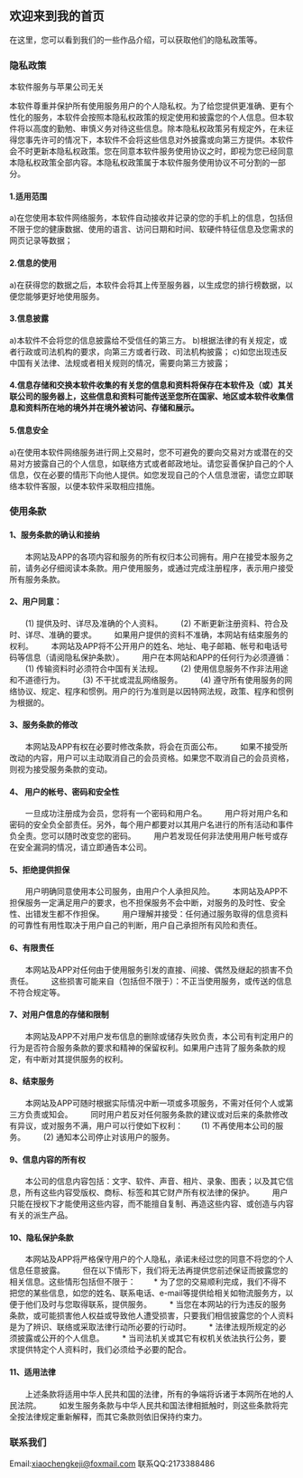 ## 欢迎来到我的首页

在这里，您可以看到我们的一些作品介绍，可以获取他们的隐私政策等。

### 隐私政策
本软件服务与苹果公司无关

本软件尊重并保护所有使用服务用户的个人隐私权。为了给您提供更准确、更有个性化的服务，本软件会按照本隐私权政策的规定使用和披露您的个人信息。但本软件将以高度的勤勉、审慎义务对待这些信息。除本隐私权政策另有规定外，在未征得您事先许可的情况下，本软件不会将这些信息对外披露或向第三方提供。本软件会不时更新本隐私权政策。您在同意本软件服务使用协议之时，即视为您已经同意本隐私权政策全部内容。本隐私权政策属于本软件服务使用协议不可分割的一部分。
#### 1.适用范围
a)在您使用本软件网络服务，本软件自动接收并记录的您的手机上的信息，包括但不限于您的健康数据、使用的语言、访问日期和时间、软硬件特征信息及您需求的网页记录等数据；
#### 2.信息的使用
a)在获得您的数据之后，本软件会将其上传至服务器，以生成您的排行榜数据，以便您能够更好地使用服务。
#### 3.信息披露
a)本软件不会将您的信息披露给不受信任的第三方。
b)根据法律的有关规定，或者行政或司法机构的要求，向第三方或者行政、司法机构披露；
c)如您出现违反中国有关法律、法规或者相关规则的情况，需要向第三方披露；
#### 4.信息存储和交换本软件收集的有关您的信息和资料将保存在本软件及（或）其关联公司的服务器上，这些信息和资料可能传送至您所在国家、地区或本软件收集信息和资料所在地的境外并在境外被访问、存储和展示。
#### 5.信息安全
a)在使用本软件网络服务进行网上交易时，您不可避免的要向交易对方或潜在的交易对方披露自己的个人信息，如联络方式或者邮政地址。请您妥善保护自己的个人信息，仅在必要的情形下向他人提供。如您发现自己的个人信息泄密，请您立即联络本软件客服，以便本软件采取相应措施。

### 使用条款
#### 1、服务条款的确认和接纳
　　本网站及APP的各项内容和服务的所有权归本公司拥有。用户在接受本服务之前，请务必仔细阅读本条款。用户使用服务，或通过完成注册程序，表示用户接受所有服务条款。
　　
#### 2、用户同意：
　　(1) 提供及时、详尽及准确的个人资料。
　　(2) 不断更新注册资料、符合及时、详尽、准确的要求。
　　如果用户提供的资料不准确，本网站有结束服务的权利。
　　本网站及APP将不公开用户的姓名、地址、电子邮箱、帐号和电话号码等信息（请阅隐私保护条款）。
　　用户在本网站和APP的任何行为必须遵循：
　　(1) 传输资料时必须符合中国有关法规。
　　(2) 使用信息服务不作非法用途和不道德行为。
　　(3) 不干扰或混乱网络服务。
　　(4) 遵守所有使用服务的网络协议、规定、程序和惯例。用户的行为准则是以因特网法规，政策、程序和惯例为根据的。
　　
#### 3、服务条款的修改
　　本网站及APP有权在必要时修改条款，将会在页面公布。
　　如果不接受所改动的内容，用户可以主动取消自己的会员资格。如果您不取消自己的会员资格，则视为接受服务条款的变动。
#### 4、 用户的帐号、密码和安全性
　　一旦成功注册成为会员，您将有一个密码和用户名。
　　用户将对用户名和密码的安全负全部责任。另外，每个用户都要对以其用户名进行的所有活动和事件负全责。您可以随时改变您的密码。
　　用户若发现任何非法使用用户帐号或存在安全漏洞的情况，请立即通告本公司。
　　
#### 5、拒绝提供担保
　　用户明确同意使用本公司服务，由用户个人承担风险。
　　本网站及APP不担保服务一定满足用户的要求，也不担保服务不会中断，对服务的及时性、安全性、出错发生都不作担保。
　　用户理解并接受：任何通过服务取得的信息资料的可靠性有用性取决于用户自己的判断，用户自己承担所有风险和责任。
　　
#### 6、有限责任
　　本网站及APP对任何由于使用服务引发的直接、间接、偶然及继起的损害不负责任。
　　这些损害可能来自（包括但不限于）：不正当使用服务，或传送的信息不符合规定等。
#### 7、对用户信息的存储和限制
　　本网站及APP不对用户发布信息的删除或储存失败负责，本公司有判定用户的行为是否符合服务条款的要求和精神的保留权利。如果用户违背了服务条款的规定，有中断对其提供服务的权利。
　　
#### 8、结束服务
　　本网站及APP可随时根据实际情况中断一项或多项服务，不需对任何个人或第三方负责或知会。
　　同时用户若反对任何服务条款的建议或对后来的条款修改有异议，或对服务不满，用户可以行使如下权利：
　　(1) 不再使用本公司的服务。
　　(2) 通知本公司停止对该用户的服务。
　　
#### 9、信息内容的所有权
　　本公司的信息内容包括：文字、软件、声音、相片、录象、图表；以及其它信息，所有这些内容受版权、商标、标签和其它财产所有权法律的保护。
　　用户只能在授权下才能使用这些内容，而不能擅自复制、再造这些内容、或创造与内容有关的派生产品。
　　
#### 10、隐私保护条款
　　本网站及APP将严格保守用户的个人隐私，承诺未经过您的同意不将您的个人信息任意披露。
　　但在以下情形下，我们将无法再提供您前述保证而披露您的相关信息。这些情形包括但不限于：
　　* 为了您的交易顺利完成，我们不得不把您的某些信息，如您的姓名、联系电话、e-mail等提供给相关如物流服务方，以便于他们及时与您取得联系，提供服务。
　　* 当您在本网站的行为违反的服务条款，或可能损害他人权益或导致他人遭受损害，只要我们相信披露您的个人资料是为了辨识、联络或采取法律行动所必要的行动时。
　　* 法律法规所规定的必须披露或公开的个人信息。
　　* 当司法机关或其它有权机关依法执行公务，要求提供特定个人资料时，我们必须给予必要的配合。
　　
#### 11、适用法律
　　上述条款将适用中华人民共和国的法律，所有的争端将诉诸于本网所在地的人民法院。
　　如发生服务条款与中华人民共和国法律相抵触时，则这些条款将完全按法律规定重新解释，而其它条款则依旧保持约束力。
### 

### 联系我们
Email:xiaochengkeji@foxmail.com
联系QQ:2173388486
